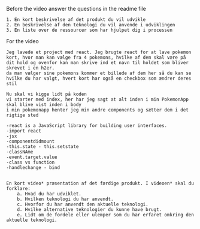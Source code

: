 Before the video answer the questions in the readme file 

    1. En kort beskrivelse af det produkt du vil udvikle
    2. En beskrivelse af den teknologi du vil anvende i udviklingen
    3. En liste over de ressourcer som har hjulpet dig i processen

For the video

    Jeg lavede et project med react. Jeg brugte react for at lave pokemon kort, hvor man kan vælge fra 4 pokemons, hvilke af dem skal være på dit hold og ovenfor kan man skrive ind et navn til holdet som bliver skrevet i en h2er.
    da man vælger sine pokemons kommer et billede af dem her så du kan se hvilke du har valgt, hvert kort har også en checkbox som ændrer deres stil

    Nu skal vi kigge lidt på koden
    vi starter med index, her har jeg sagt at alt inden i min PokemonApp skal blive vist inden i body
    i min pokemonapp henter jeg min andre components og sætter dem i det rigtige sted

    -react is a JavaScript library for building user interfaces.  
    -import react
    -jsx
    -componentdidmount
    -this.state - this.setstate
    -classNAme
    -event.target.value
    -class vs function
    -handlechange - bind


    En kort video* præsentation af det færdige produkt. I videoen* skal du forklare:
        a. Hvad du har udviklet.
        b. Hvilken teknologi du har anvendt.
        c. Hvorfor du har anvendt den aktuelle teknologi.
        d. Hvilke alternative teknologier du kunne have brugt.
        e. Lidt om de fordele eller ulemper som du har erfaret omkring den aktuelle teknologi.